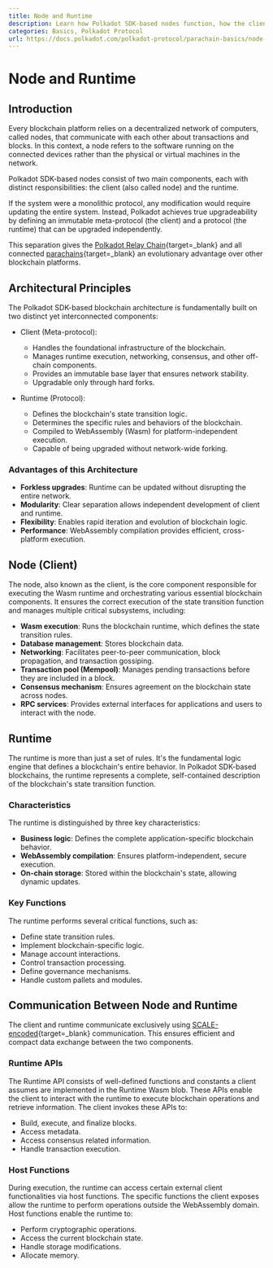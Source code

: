 ```yaml
---
title: Node and Runtime
description: Learn how Polkadot SDK-based nodes function, how the client and runtime are separated, and how they communicate using SCALE-encoded data.
categories: Basics, Polkadot Protocol
url: https://docs.polkadot.com/polkadot-protocol/parachain-basics/node-and-runtime/
---
```


# Node and Runtime

## Introduction

Every blockchain platform relies on a decentralized network of computers, called nodes, that communicate with each other about transactions and blocks. In this context, a node refers to the software running on the connected devices rather than the physical or virtual machines in the network.

Polkadot SDK-based nodes consist of two main components, each with distinct responsibilities: the client (also called node) and the runtime.

If the system were a monolithic protocol, any modification would require updating the entire system. Instead, Polkadot achieves true upgradeability by defining an immutable meta-protocol (the client) and a protocol (the runtime) that can be upgraded independently.

This separation gives the [Polkadot Relay Chain](/polkadot-protocol/architecture/polkadot-chain){target=\_blank} and all connected [parachains](/polkadot-protocol/architecture/parachains){target=\_blank} an evolutionary advantage over other blockchain platforms.

## Architectural Principles

The Polkadot SDK-based blockchain architecture is fundamentally built on two distinct yet interconnected components:

- Client (Meta-protocol):
    - Handles the foundational infrastructure of the blockchain.
    - Manages runtime execution, networking, consensus, and other off-chain components.
    - Provides an immutable base layer that ensures network stability.
    - Upgradable only through hard forks.

- Runtime (Protocol):
    - Defines the blockchain's state transition logic.
    - Determines the specific rules and behaviors of the blockchain.
    - Compiled to WebAssembly (Wasm) for platform-independent execution.
    - Capable of being upgraded without network-wide forking.

### Advantages of this Architecture

- **Forkless upgrades**: Runtime can be updated without disrupting the entire network.
- **Modularity**: Clear separation allows independent development of client and runtime.
- **Flexibility**: Enables rapid iteration and evolution of blockchain logic.
- **Performance**: WebAssembly compilation provides efficient, cross-platform execution.

## Node (Client)

The node, also known as the client, is the core component responsible for executing the Wasm runtime and orchestrating various essential blockchain components. It ensures the correct execution of the state transition function and manages multiple critical subsystems, including:

- **Wasm execution**: Runs the blockchain runtime, which defines the state transition rules.
- **Database management**: Stores blockchain data.
- **Networking**: Facilitates peer-to-peer communication, block propagation, and transaction gossiping.
- **Transaction pool (Mempool)**: Manages pending transactions before they are included in a block.
- **Consensus mechanism**: Ensures agreement on the blockchain state across nodes.
- **RPC services**: Provides external interfaces for applications and users to interact with the node.

## Runtime

The runtime is more than just a set of rules. It's the fundamental logic engine that defines a blockchain's entire behavior. In Polkadot SDK-based blockchains, the runtime represents a complete, self-contained description of the blockchain's state transition function.

### Characteristics

The runtime is distinguished by three key characteristics:

- **Business logic**: Defines the complete application-specific blockchain behavior.
- **WebAssembly compilation**: Ensures platform-independent, secure execution.
- **On-chain storage**: Stored within the blockchain's state, allowing dynamic updates.

### Key Functions

The runtime performs several critical functions, such as:

- Define state transition rules.
- Implement blockchain-specific logic.
- Manage account interactions.
- Control transaction processing.
- Define governance mechanisms.
- Handle custom pallets and modules.

## Communication Between Node and Runtime

The client and runtime communicate exclusively using [SCALE-encoded](/polkadot-protocol/parachain-basics/data-encoding){target=\_blank} communication. This ensures efficient and compact data exchange between the two components.

### Runtime APIs

The Runtime API consists of well-defined functions and constants a client assumes are implemented in the Runtime Wasm blob. These APIs enable the client to interact with the runtime to execute blockchain operations and retrieve information. The client invokes these APIs to:

- Build, execute, and finalize blocks.
- Access metadata.
- Access consensus related information.
- Handle transaction execution.

### Host Functions

During execution, the runtime can access certain external client functionalities via host functions. The specific functions the client exposes allow the runtime to perform operations outside the WebAssembly domain. Host functions enable the runtime to:

- Perform cryptographic operations.
- Access the current blockchain state.
- Handle storage modifications.
- Allocate memory.
